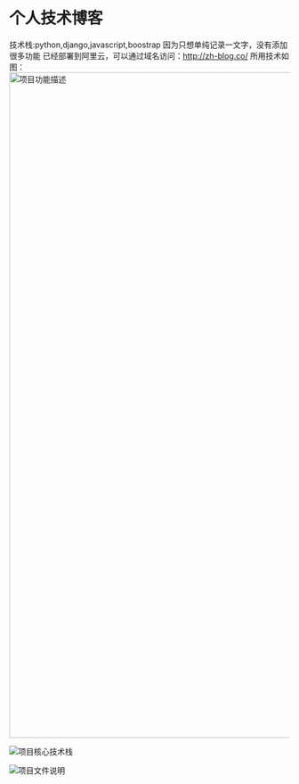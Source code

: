 #  个人技术博客
技术栈:python,django,javascript,boostrap
因为只想单纯记录一文字，没有添加很多功能
已经部署到阿里云，可以通过域名访问：http://zh-blog.co/
所用技术如图：
<img width="1194" alt="项目功能描述" src="https://user-images.githubusercontent.com/85549171/126589361-1b0d82fe-1d8a-4feb-bf3e-74e81cf81eb9.png">

![项目核心技术栈](https://user-images.githubusercontent.com/85549171/126589368-fa8fc6ed-ee5c-4d89-932d-443755306169.png)

![项目文件说明](https://user-images.githubusercontent.com/85549171/126589375-3c93fd94-a997-46c4-bad0-77779e752272.png)
